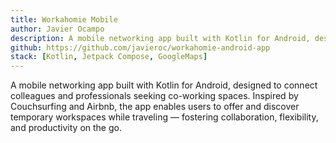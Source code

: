 ```yaml
---
title: Workahomie Mobile
author: Javier Ocampo
description: A mobile networking app built with Kotlin for Android, designed to connect colleagues and professionals seeking co-working spaces. Inspired by Couchsurfing and Airbnb, the app enables users to offer and discover temporary workspaces while traveling — fostering collaboration, flexibility, and productivity on the go.
github: https://github.com/javieroc/workahomie-android-app
stack: [Kotlin, Jetpack Compose, GoogleMaps]
---
```

A mobile networking app built with Kotlin for Android, designed to connect colleagues and professionals seeking co-working spaces. Inspired by Couchsurfing and Airbnb, the app enables users to offer and discover temporary workspaces while traveling — fostering collaboration, flexibility, and productivity on the go.
